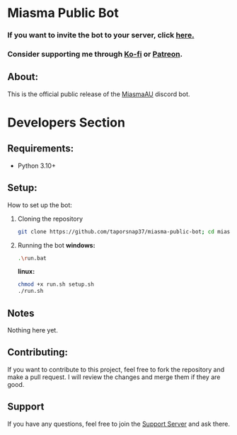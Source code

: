 # Miasma Public Bot

### If you want to invite the bot to your server, click [here.](https://discord.com/api/oauth2/authorize?client_id=875702787491655691&permissions=8&scope=applications.commands%20bot)

### Consider supporting me through [Ko-fi](https://ko-fi.com/mooshi69) or [Patreon](https://patreon.com/mooshi69).

## About:

This is the official public release of the [MiasmaAU](https://discord.gg/3XMhkJUBMy) discord bot.

# Developers Section

## Requirements:

- Python 3.10+

## Setup:

How to set up the bot:

1.  Cloning the repository

    ```bash
    git clone https://github.com/taporsnap37/miasma-public-bot; cd miasma-public-bot
    ```

2.  Running the bot
    **windows:**

    ```bash
    .\run.bat
    ```

    **linux:**

    ```bash
    chmod +x run.sh setup.sh
    ./run.sh
    ```

## Notes

Nothing here yet.

## Contributing:

If you want to contribute to this project, feel free to fork the repository and make a pull request.
I will review the changes and merge them if they are good.

## Support

If you have any questions, feel free to join the [Support Server](https://discord.gg/3XMhkJUBMy) and ask there.
